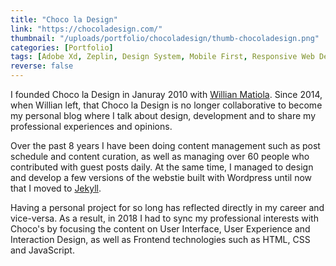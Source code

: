 ```yaml
---
title: "Choco la Design"
link: "https://chocoladesign.com/"
thumbnail: "/uploads/portfolio/chocoladesign/thumb-chocoladesign.png"
categories: [Portfolio]
tags: [Adobe Xd, Zeplin, Design System, Mobile First, Responsive Web Design, HTML, CSS, JavaScript, Sass, Jekyll, PWA]
reverse: false
---
```


I founded Choco la Design in Januray 2010 with [Willian Matiola][WM]. Since
2014, when Willian left, that Choco la Design is no longer collaborative to
become my personal blog where I talk about design, development and to share my
professional experiences and opinions.

Over the past 8 years I have been doing content management such as post schedule
and content curation, as well as managing over 60 people who contributed with
guest posts daily. At the same time, I managed to design and develop a few
versions of the webstie built with Wordpress until now that I moved to
[Jekyll][JK].

Having a personal project for so long has reflected directly in my career and
vice-versa. As a result, in 2018 I had to sync my professional interests with
Choco's by focusing the content on User Interface, User Experience and
Interaction Design, as well as Frontend technologies such as HTML, CSS and
JavaScript.

[WM]: https://twitter.com/willianmatiola "Willian Matiola – Twitter"
[JK]: https://jekyllrb.com "Jekyll"
